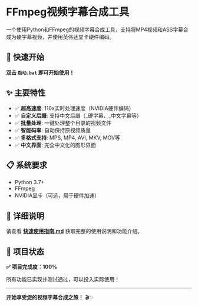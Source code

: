 # FFmpeg视频字幕合成工具

一个使用Python和FFmpeg的视频字幕合成工具，支持将MP4视频和ASS字幕合成为硬字幕视频，并使用英伟达显卡硬件编码。

## 🚀 快速开始

**双击 `启动.bat` 即可开始使用！**

## ✨ 主要特性

- ✅ **超高速度**: 110x实时处理速度（NVIDIA硬件编码）
- ✅ **自定义后缀**: 支持中文后缀（_硬字幕、_中文字幕等）
- ✅ **批量处理**: 一键处理整个目录的视频文件
- ✅ **智能码率**: 自动保持原视频质量
- ✅ **多格式支持**: MPS, MP4, AVI, MKV, MOV等
- ✅ **中文界面**: 完全中文化的图形界面

## 📋 系统要求

- Python 3.7+
- FFmpeg
- NVIDIA显卡（可选，用于硬件加速）

## 📖 详细说明

请查看 **[快速使用指南.md](快速使用指南.md)** 获取完整的使用说明和功能介绍。

## 🎯 项目状态

**✅ 项目完成度：100%**

所有功能已实现并测试通过，可以投入实际使用！

---

**开始享受您的视频字幕合成之旅！** 🎬✨
